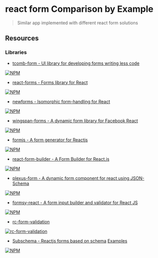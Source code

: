 # react form Comparison by Example
> Similar app implemented with different react form solutions

## Resources

### Libraries

* [tcomb-form - UI library for developing forms writing less code](https://gcanti.github.io/tcomb-form)

[![NPM](https://nodei.co/npm/tcomb-form.png?downloads=true&stars=true)](https://nodei.co/npm/tcomb-form/)

* [react-forms - Forms library for React](https://github.com/prometheusresearch/react-forms)

[![NPM](https://nodei.co/npm/react-forms.png?downloads=true&stars=true)](https://nodei.co/npm/react-forms/)

* [newforms - Isomorphic form-handling for React](https://github.com/insin/newforms)

[![NPM](https://nodei.co/npm/newforms.png?downloads=true&stars=true)](https://nodei.co/npm/newforms/)

* [wingspan-forms - A dynamic form library for Facebook React](https://github.com/wingspan/wingspan-forms)

[![NPM](https://nodei.co/npm/wingspan-forms.png?downloads=true&stars=true)](https://nodei.co/npm/wingspan-forms)

* [formjs - A form generator for Reactjs](https://github.com/zackify/formjs)

[![NPM](https://nodei.co/npm/formjs.png?downloads=true&stars=true)](https://nodei.co/npm/formjs/)

* [react-form-builder - A Form Builder for React.js](https://github.com/quri/react-form-builder)

[![NPM](https://nodei.co/npm/react-form-builder.png?downloads=true&stars=true)](https://nodei.co/npm/react-form-builder/)

* [plexus-form - A dynamic form component for react using JSON-Schema](https://github.com/AppliedMathematicsANU/plexus-form)

[![NPM](https://nodei.co/npm/plexus-form.png?downloads=true&stars=true)](https://nodei.co/npm/plexus-form/)

* [formsy-react - A form input builder and validator for React JS](https://github.com/christianalfoni/formsy-react)

[![NPM](https://nodei.co/npm/formsy-react.png?downloads=true&stars=true)](https://nodei.co/npm/formsy-react/)

* [rc-form-validation](https://github.com/react-component/form-validation)

[![rc-form-validation](https://nodei.co/npm/rc-form-validation.png?downloads=true)](https://npmjs.org/package/rc-form-validation)

* [Subschema - Reactjs forms based on schema](https://github.com/jspears/subschema) [Examples](http://jspears.github.io/subschema)

[![NPM](https://nodei.co/npm/subschema.png?downloads=true&stars=true)](https://nodei.co/npm/subschema/)
